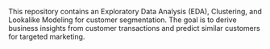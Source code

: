 This repository contains an Exploratory Data Analysis (EDA), Clustering, and Lookalike Modeling for customer segmentation. 
The goal is to derive business insights from customer transactions and predict similar customers for targeted marketing.
